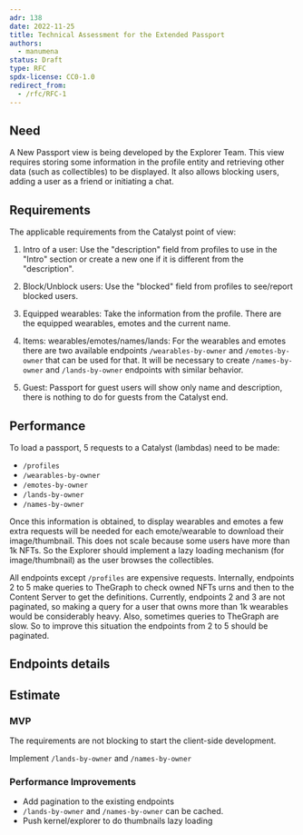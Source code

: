 ```yaml
---
adr: 138
date: 2022-11-25
title: Technical Assessment for the Extended Passport
authors:
  - manumena
status: Draft
type: RFC
spdx-license: CC0-1.0
redirect_from:
  - /rfc/RFC-1
---
```


## Need

A New Passport view is being developed by the Explorer Team.
This view requires storing some information in the profile entity and retrieving other data (such as collectibles) to be displayed. It also allows blocking users, adding a user as a friend or initiating a chat.

## Requirements
The applicable requirements from the Catalyst point of view:

1. Intro of a user:
Use the "description" field from profiles to use in the "Intro" section or create a new one if it is different from the "description".

2. Block/Unblock users:
Use the "blocked" field from profiles to see/report blocked users.

3. Equipped wearables:
Take the information from the profile. There are the equipped wearables, emotes and the current name.

4. Items: wearables/emotes/names/lands:
For the wearables and emotes there are two available endpoints `/wearables-by-owner` and `/emotes-by-owner` that can be used for that. It will be necessary to create `/names-by-owner` and `/lands-by-owner` endpoints with similar behavior.

5. Guest: Passport for guest users will show only name and description, there is nothing to do for guests from the Catalyst end.

## Performance
To load a passport, 5 requests to a Catalyst (lambdas) need to be made:

- `/profiles`
- `/wearables-by-owner`
- `/emotes-by-owner`
- `/lands-by-owner`
- `/names-by-owner`

Once this information is obtained, to display wearables and emotes a few extra requests will be needed for each emote/wearable to download their image/thumbnail. This does not scale because some users have more than 1k NFTs. So the Explorer should implement a lazy loading mechanism (for image/thumbnail) as the user browses the collectibles.

All endpoints except `/profiles` are expensive requests. Internally, endpoints 2 to 5 make queries to TheGraph to check owned NFTs urns and then to the Content Server to get the definitions. Currently, endpoints 2 and 3 are not paginated, so making a query for a user that owns more than 1k wearables would be considerably heavy. Also, sometimes queries to TheGraph are slow. So to improve this situation the endpoints from 2 to 5 should be paginated.

## Endpoints details



## Estimate

### MVP
The requirements are not blocking to start the client-side development.

Implement `/lands-by-owner` and `/names-by-owner` 

### Performance Improvements

- Add pagination to the existing endpoints
- `/lands-by-owner` and `/names-by-owner` can be cached.
- Push kernel/explorer to do thumbnails lazy loading

<!-- ## Suggestions

Due to the complexity of those calls being executed from kernel/renderer we could take a different path for all new development: One request to rule them all. A `/passport/:address` method that returns all the needed information, that endpoint can be called from the Renderer directly, removing dependencies and coupling with Kernel and also providing enough isolation of concerns to evolve independently from other endpoints

Unify all the calls into a single `/passport/:address` would reduce a ton of complexity on the renderer/kernel side of things and only perform one call

We can also leverage the BFF and implement the mentioned endpoint using a WebSocket to communicate the client and the server and thus avoid having a public contract and backward compatibility challenges as the feature evolves. -->

